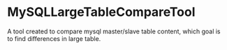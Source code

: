 # MySQLLargeTableCompareTool
A tool created to compare mysql master/slave table content, which goal is to find differences in large table.
